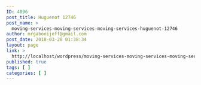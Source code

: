 ```yaml
---
ID: 4896
post_title: Huguenot 12746
post_name: >
  moving-services-moving-services-moving-services-huguenot-12746
author: mrgabonijeff@gmail.com
post_date: 2018-03-28 01:38:34
layout: page
link: >
  http://localhost/wordpress/moving-services-moving-services-moving-services-huguenot-12746/
published: true
tags: [ ]
categories: [ ]
---
```

